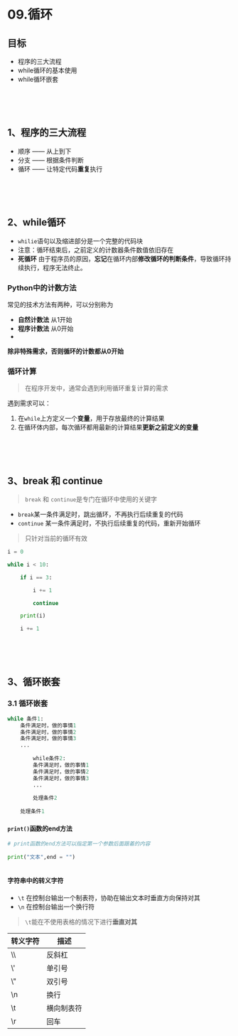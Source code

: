 # 09.循环

## 目标
- 程序的三大流程
- while循环的基本使用
- while循环嵌套

<br/>
<br/>
<br/>

## 1、程序的三大流程
- 顺序 —— 从上到下
- 分支 —— 根据条件判断
- 循环 —— 让特定代码**重复**执行

<br/>
<br/>
<br/>

## 2、while循环
- `whilie`语句以及缩进部分是一个完整的代码块
- 注意：循环结束后，之前定义的计数器条件数值依旧存在
- **死循环**
    由于程序员的原因，**忘记**在循环内部**修改循环的判断条件**，导致循环持续执行，程序无法终止。 

### Python中的计数方法
常见的技术方法有两种，可以分别称为
- **自然计数法** 从1开始
- **程序计数法** 从0开始
- 
**除非特殊需求，否则循环的计数都从0开始**

### 循环计算
> 在程序开发中，通常会遇到利用循环重复计算的需求

遇到需求可以：

1. 在`while`上方定义一个**变量**，用于存放最终的计算结果
1. 在循环体内部，每次循环都用最新的计算结果**更新之前定义的变量**

<br/>
<br/>
<br/>

## 3、break 和 continue
> `break` 和 `continue`是专门在循环中使用的关键字

- `break`某一条件满足时，跳出循环，不再执行后续重复的代码
- `continue` 某一条件满足时，不执行后续重复的代码，重新开始循环
> 只针对当前的循环有效

```python
i = 0

while i < 10:

    if i == 3:

        i += 1

        continue

    print(i)

    i += 1
```

<br/>
<br/>
<br/>

## 3、循环嵌套

### 3.1 循环嵌套

```python
while 条件1:
    条件满足时，做的事情1
    条件满足时，做的事情2
    条件满足时，做的事情3
    ...
    
        while条件2:
        条件满足时，做的事情1
        条件满足时，做的事情2
        条件满足时，做的事情3
        ...
        
        处理条件2
    
    处理条件1
```

####  `print()`函数的end方法
 
```python
# print函数的end方法可以指定第一个参数后面跟着的内容
 
print("文本",end = "")
  
```

#### 字符串中的转义字符

- `\t` 在控制台输出一个制表符，协助在输出文本时垂直方向保持对其
- `\n` 在控制台输出一个换行符

> `\t`能在不使用表格的情况下进行**垂直对其**

转义字符|描述
---|---
\\\ | 反斜杠
\\' | 单引号
\\" | 双引号
\n | 换行
\t | 横向制表符
\r | 回车